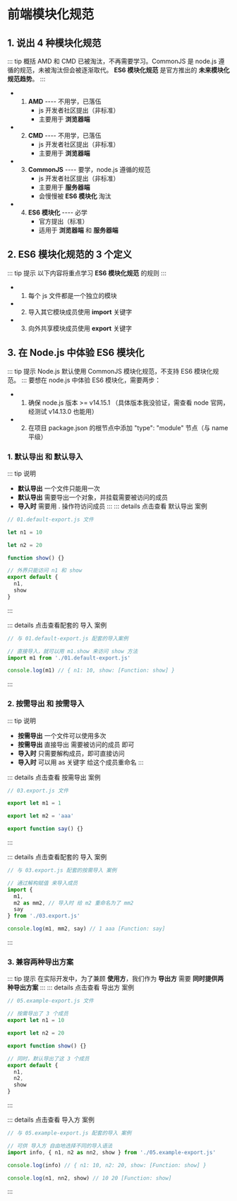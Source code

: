 # 前端模块化规范

## 1. 说出 4 种模块化规范

::: tip 概括
AMD 和 CMD 已被淘汰，不再需要学习。CommonJS 是 node.js 遵循的规范，未被淘汰但会被逐渐取代。
**ES6 模块化规范** 是官方推出的 **未来模块化规范趋势**。
:::

- 1. **AMD** ---- 不用学，已落伍
     - js 开发者社区提出（非标准）
     - 主要用于 **浏览器端**
- 2. **CMD** ---- 不用学，已落伍
     - js 开发者社区提出（非标准）
     - 主要用于 **浏览器端**
- 3. **CommonJS** ---- 要学，node.js 遵循的规范
     - js 开发者社区提出（非标准）
     - 主要用于 **服务器端**
     - 会慢慢被 **ES6 模块化** 淘汰
- 4. **ES6 模块化** ---- 必学
     - 官方提出（标准）
     - 适用于 **浏览器端** 和 **服务器端**

## 2. ES6 模块化规范的 3 个定义

::: tip 提示
以下内容将重点学习 **ES6 模块化规范** 的规则
:::

- 1. 每个 js 文件都是一个独立的模块
- 2. 导入其它模块成员使用 **import** 关键字
- 3. 向外共享模块成员使用 **export** 关键字

## 3. 在 Node.js 中体验 ES6 模块化

::: tip 提示
Node.js 默认使用 CommonJS 模块化规范，不支持 ES6 模块化规范。
:::
要想在 node.js 中体验 ES6 模块化，需要两步：

- 1. 确保 node.js 版本 >= v14.15.1 （具体版本我没验证，需查看 node 官网，经测试 v14.13.0 也能用）
- 2. 在项目 package.json 的根节点中添加 "type": "module" 节点（与 name 平级）

### 1. 默认导出 和 默认导入

::: tip 说明

- **默认导出** 一个文件只能用一次
- **默认导出** 需要导出一个对象，并挂载需要被访问的成员
- **导入时** 需要用 . 操作符访问成员
  :::
  ::: details 点击查看 默认导出 案例

```js
// 01.default-export.js 文件

let n1 = 10

let n2 = 20

function show() {}

// 外界只能访问 n1 和 show
export default {
  n1,
  show
}
```

:::

::: details 点击查看配套的 导入 案例

```js
// 与 01.default-export.js 配套的导入案例

// 直接导入，就可以用 m1.show 来访问 show 方法
import m1 from './01.default-export.js'

console.log(m1) // { n1: 10, show: [Function: show] }
```

:::

### 2. 按需导出 和 按需导入

::: tip 说明

- **按需导出** 一个文件可以使用多次
- **按需导出** 直接导出 需要被访问的成员 即可
- **导入时** 只需要解构成员，即可直接访问
- **导入时** 可以用 as 关键字 给这个成员重命名
  :::

::: details 点击查看 按需导出 案例

```js
// 03.export.js 文件

export let m1 = 1

export let m2 = 'aaa'

export function say() {}
```

:::

::: details 点击查看配套的 导入 案例

```js
// 与 03.export.js 配套的按需导入 案例

// 通过解构赋值 来导入成员
import {
  m1,
  m2 as mm2, // 导入时 给 m2 重命名为了 mm2
  say
} from './03.export.js'

console.log(m1, mm2, say) // 1 aaa [Function: say]
```

:::

### 3. 兼容两种导出方案

::: tip 提示
在实际开发中，为了兼顾 **使用方**，我们作为 **导出方** 需要 **同时提供两种导出方案**
:::
::: details 点击查看 导出方 案例

```js
// 05.example-export.js 文件

// 按需导出了 3 个成员
export let n1 = 10

export let n2 = 20

export function show() {}

// 同时，默认导出了这 3 个成员
export default {
  n1,
  n2,
  show
}
```

:::

::: details 点击查看 导入方 案例

```js
// 与 05.example-export.js 配套的导入 案例

// 可供 导入方 自由地选择不同的导入语法
import info, { n1, n2 as nn2, show } from './05.example-export.js'

console.log(info) // { n1: 10, n2: 20, show: [Function: show] }

console.log(n1, nn2, show) // 10 20 [Function: show]
```

:::
